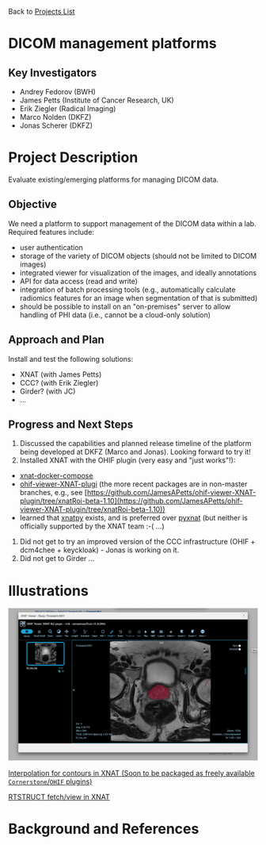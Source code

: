 Back to [Projects List](../../README.md#ProjectsList)

# DICOM management platforms

## Key Investigators

- Andrey Fedorov (BWH)
- James Petts (Institute of Cancer Research, UK)
- Erik Ziegler (Radical Imaging)
- Marco Nolden (DKFZ)
- Jonas Scherer (DKFZ)

# Project Description

Evaluate existing/emerging platforms for managing DICOM data.

## Objective

<!-- Describe here WHAT you would like to achieve (what you will have as end result). -->

We need a platform to support management of the DICOM data within a lab. Required features include:
* user authentication
* storage of the variety of DICOM objects (should not be limited to DICOM images)
* integrated viewer for visualization of the images, and ideally annotations
* API for data access (read and write)
* integration of batch processing tools (e.g., automatically calculate radiomics features for an image when segmentation of that is submitted)
* should be possible to install on an "on-premises" server to allow handling of PHI data (i.e., cannot be a cloud-only solution)

## Approach and Plan

<!-- Describe here HOW you would like to achieve the objectives stated above. -->
Install and test the following solutions:
* XNAT (with James Petts)
* CCC? (with Erik Ziegler)
* Girder? (with JC)
* ...


## Progress and Next Steps

<!-- Update this section as you make progress, describing of what you have ACTUALLY DONE. If there are specific steps that you could not complete then you can describe them here, too. -->

1. Discussed the capabilities and planned release timeline of the platform being developed at DKFZ (Marco and Jonas). Looking forward to try it!
1. Installed XNAT with the OHIF plugin (very easy and "just works"!):
* [xnat-docker-compose](https://github.com/NrgXnat/xnat-docker-compose)
* [ohif-viewer-XNAT-plugi](https://github.com/JamesAPetts/ohif-viewer-XNAT-plugin) (the more recent packages are in non-master branches, e.g., see [https://github.com/JamesAPetts/ohif-viewer-XNAT-plugin/tree/xnatRoi-beta-1.10](https://github.com/JamesAPetts/ohif-viewer-XNAT-plugin/tree/xnatRoi-beta-1.10))
* learned that [xnatpy](https://xnat.readthedocs.io/en/latest/) exists, and is preferred over [pyxnat](https://pythonhosted.org/pyxnat/) (but neither is officially supported by the XNAT team :-( ...)
1. Did not get to try an improved version of the CCC infrastructure (OHIF + dcm4chee + keyckloak) - Jonas is working on it.
1. Did not get to Girder ...

# Illustrations

![XNAT with OHIF Viewer](2019-02-01_06-55-07.png)

[Interpolation for contours in XNAT (Soon to be packaged as freely available `Cornerstone`/`OHIF` plugins)](https://gfycat.com/NervousPointlessJunebug)

[RTSTRUCT fetch/view in XNAT](https://gfycat.com/DevotedMarvelousBirdofparadise)


# Background and References

<!-- If you developed any software, include link to the source code repository. If possible, also add links to sample data, and to any relevant publications. -->
